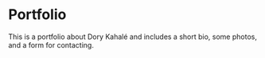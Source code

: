 # Portfolio
This is a portfolio about Dory Kahalé and includes a short bio, some photos, and a form for contacting.
